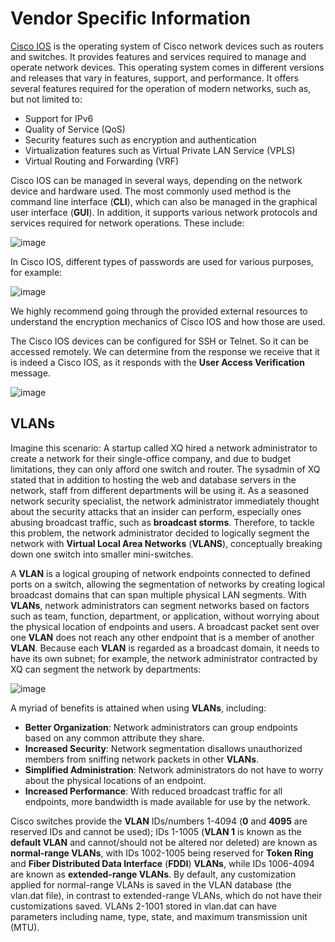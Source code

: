 # Vendor Specific Information

[Cisco IOS](https://www.cisco.com/c/en/us/products/ios-nx-os-software/ios-technologies/index.html) is the operating system of Cisco network devices such as routers and switches. It provides features and services required to manage and operate network devices. This operating system comes in different versions and releases that vary in features, support, and performance. It offers several features required for the operation of modern networks, such as, but not limited to:

- Support for IPv6
- Quality of Service (QoS)
- Security features such as encryption and authentication
- Virtualization features such as Virtual Private LAN Service (VPLS)
- Virtual Routing and Forwarding (VRF)

Cisco IOS can be managed in several ways, depending on the network device and hardware used. The most commonly used method is the command line interface (**CLI**), which can also be managed in the graphical user interface (**GUI**). In addition, it supports various network protocols and services required for network operations. These include:

![image](https://github.com/user-attachments/assets/52d29e67-c56e-4c80-9905-7d37d952667d)

In Cisco IOS, different types of passwords are used for various purposes, for example:

![image](https://github.com/user-attachments/assets/86581391-0c68-4aa6-990a-2778bd511ac0)

We highly recommend going through the provided external resources to understand the encryption mechanics of Cisco IOS and how those are used.

The Cisco IOS devices can be configured for SSH or Telnet. So it can be accessed remotely. We can determine from the response we receive that it is indeed a Cisco IOS, as it responds with the **User Access Verification** message.

![image](https://github.com/user-attachments/assets/3e7049b3-944a-414e-8ef2-6069fbfdf69b)

## VLANs

Imagine this scenario: A startup called XQ hired a network administrator to create a network for their single-office company, and due to budget limitations, they can only afford one switch and router. The sysadmin of XQ stated that in addition to hosting the web and database servers in the network, staff from different departments will be using it. As a seasoned network security specialist, the network administrator immediately thought about the security attacks that an insider can perform, especially ones abusing broadcast traffic, such as **broadcast storms**. Therefore, to tackle this problem, the network administrator decided to logically segment the network with **Virtual Local Area Networks** (**VLANS**), conceptually breaking down one switch into smaller mini-switches.

A **VLAN** is a logical grouping of network endpoints connected to defined ports on a switch, allowing the segmentation of networks by creating logical broadcast domains that can span multiple physical LAN segments. With **VLANs**, network administrators can segment networks based on factors such as team, function, department, or application, without worrying about the physical location of endpoints and users. A broadcast packet sent over one **VLAN** does not reach any other endpoint that is a member of another **VLAN**. Because each **VLAN** is regarded as a broadcast domain, it needs to have its own subnet; for example, the network administrator contracted by XQ can segment the network by departments:

![image](https://github.com/user-attachments/assets/facfc3ee-ebd0-462c-a7ac-8e04944addfd)

A myriad of benefits is attained when using **VLANs**, including:

- **Better Organization**: Network administrators can group endpoints based on any common attribute they share.
- **Increased Security**: Network segmentation disallows unauthorized members from sniffing network packets in other **VLANs**.
- **Simplified Administration**: Network administrators do not have to worry about the physical locations of an endpoint.
- **Increased Performance**: With reduced broadcast traffic for all endpoints, more bandwidth is made available for use by the network.

Cisco switches provide the **VLAN** IDs/numbers 1-4094 (**0** and **4095** are reserved IDs and cannot be used); IDs 1-1005 (**VLAN 1** is known as the **default VLAN** and cannot/should not be altered nor deleted) are known as **normal-range VLANs**, with IDs 1002-1005 being reserved for **Token Ring** and **Fiber Distributed Data Interface** (**FDDI**) **VLANs**, while IDs 1006-4094 are known as **extended-range VLANs**. By default, any customization applied for normal-range VLANs is saved in the VLAN database (the vlan.dat file), in contrast to extended-range VLANs, which do not have their customizations saved. VLANs 2-1001 stored in vlan.dat can have parameters including name, type, state, and maximum transmission unit (MTU).
